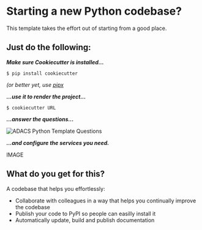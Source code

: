 # Starting a new Python codebase?

This template takes the effort out of starting from a good place.

## Just do the following:

***Make sure Cookiecutter is installed...***
``` console
$ pip install cookiecutter
```
*(or better yet, use [pipx](https://pypa.github.io/pipx/)*

***...use it to render the project...***
``` console
$ cookiecutter URL

```

***...answer the questions...***

![ADACS Python Template Questions](https://github.com/gbpoole/adacs_python_template/blob/main/adacs_python_template_cookiecutter_questions.png?raw=true)

***...and configure the services you need.***

IMAGE

## What do you get for this?

A codebase that helps you effortlessly:

* Collaborate with colleagues in a way that helps you continually improve the codebase
* Publish your code to PyPI so people can easilly install it
* Automatically update, build and publish documentation
